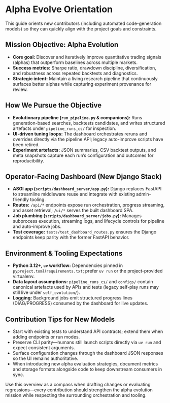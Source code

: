 # Alpha Evolve Orientation

This guide orients new contributors (including automated code-generation models) so they can quickly align with the project goals and constraints.

## Mission Objective: Alpha Evolution
- **Core goal:** Discover and iteratively improve quantitative trading signals (alphas) that outperform baselines across multiple markets.
- **Success metrics:** Sharpe ratio, drawdown discipline, diversification, and robustness across repeated backtests and diagnostics.
- **Strategic intent:** Maintain a living research pipeline that continuously surfaces better alphas while capturing experiment provenance for review.

## How We Pursue the Objective
- **Evolutionary pipeline (`run_pipeline.py` & companions):** Runs generation-based searches, backtests candidates, and writes structured artefacts under `pipeline_runs_cs/` for inspection.
- **UI-driven tuning loops:** The dashboard orchestrates reruns and overrides directly via the pipeline API; legacy auto-improve scripts have been retired.
- **Experiment artefacts:** JSON summaries, CSV backtest outputs, and meta snapshots capture each run’s configuration and outcomes for reproducibility.

## Operator-Facing Dashboard (New Django Stack)
- **ASGI app (`scripts/dashboard_server/app.py`):** Django replaces FastAPI to streamline middleware reuse and integrate with existing admin-friendly tooling.
- **Routes:** `/api/*` endpoints expose run orchestration, progress streaming, and asset retrieval; `/ui/*` serves the built dashboard SPA.
- **Job plumbing (`scripts/dashboard_server/jobs.py`):** Manages subprocess execution, streaming logs, and lifecycle controls for pipeline and auto-improve jobs.
- **Test coverage:** `tests/test_dashboard_routes.py` ensures the Django endpoints keep parity with the former FastAPI behavior.

## Environment & Tooling Expectations
- **Python 3.12+, `uv` workflow:** Dependencies pinned in `pyproject.toml`/`requirements.txt`; prefer `uv run` or the project-provided virtualenv.
- **Data layout assumptions:** `pipeline_runs_cs/` and `configs/` contain canonical artefacts used by APIs and tests (legacy self-play runs may still live under `self_evolution/`).
- **Logging:** Background jobs emit structured progress lines (DIAG/PROGRESS) consumed by the dashboard for live updates.

## Contribution Tips for New Models
- Start with existing tests to understand API contracts; extend them when adding endpoints or run modes.
- Preserve CLI parity—humans still launch scripts directly via `uv run` and expect consistent arguments.
- Surface configuration changes through the dashboard JSON responses so the UI remains authoritative.
- When introducing new alpha evaluation strategies, document metrics and storage formats alongside code to keep downstream consumers in sync.

Use this overview as a compass when drafting changes or evaluating regressions—every contribution should strengthen the alpha evolution mission while respecting the surrounding orchestration and tooling.
